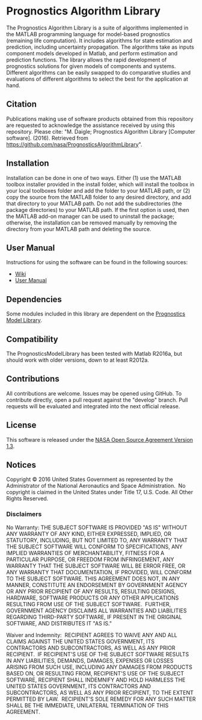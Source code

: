 # Prognostics Algorithm Library
The Prognostics Algorithm Library is a suite of algorithms implemented in the MATLAB programming language for model-based prognostics (remaining life computation). It includes algorithms for state estimation and prediction, including uncertainty propagation. The algorithms take as inputs component models developed in Matlab, and perform estimation and prediction functions. The library allows the rapid development of prognostics solutions for given models of components and systems. Different algorithms can be easily swapped to do comparative studies and evaluations of different algorithms to select the best for the application at hand.

## Citation

Publications making use of software products obtained from this repository are requested to acknowledge the assistance received by using this repository. Please cite: "M. Daigle; Prognostics Algorithm Library [Computer software]. (2016). Retrieved from https://github.com/nasa/PrognosticsAlgorithmLibrary".

## Installation

Installation can be done in one of two ways. Either (1) use the MATLAB toolbox installer provided in the install folder, which will install the toolbox in your local toolboxes folder and add the folder to your MATLAB path, or (2) copy the source from the MATLAB folder to any desired directory, and add that directory to your MATLAB path. Do not add the subdirectories (the package directories) to your MATLAB path. If the first option is used, then the MATLAB add-on manager can be used to uninstall the package; otherwise, the installation can be removed manually by removing the directory from your MATLAB path and deleting the source.

## User Manual

Instructions for using the software can be found in the following sources:
- [Wiki](https://github.com/nasa/PrognosticsAlgorithmLibrary/wiki)
- [User Manual](https://github.com/nasa/PrognosticsAlgorithmLibrary/blob/master/docs/PrognosticsAlgorithmLibrary-UserManual.pdf)

## Dependencies

Some modules included in this library are dependent on the [Prognostics Model Library](https://github.com/nasa/PrognosticsModelLibrary).

## Compatibility

The PrognosticsModelLibrary has been tested with Matlab R2016a, but should work with older versions, down to at least R2012a.

## Contributions

All contributions are welcome. Issues may be opened using GitHub. To contribute directly, open a pull request against the "develop" branch. Pull requests will be evaluated and integrated into the next official release.

## License

This software is released under the [NASA Open Source Agreement Version 1.3](https://github.com/nasa/PrognosticsAlgorithmLibrary/blob/master/LICENSE.pdf).

## Notices

Copyright © 2016 United States Government as represented by the Administrator of the National Aeronautics and Space Administration.  No copyright is claimed in the United States under Title 17, U.S. Code. All Other Rights Reserved.

### Disclaimers

No Warranty: THE SUBJECT SOFTWARE IS PROVIDED "AS IS" WITHOUT ANY WARRANTY OF ANY KIND, EITHER EXPRESSED, IMPLIED, OR STATUTORY, INCLUDING, BUT NOT LIMITED TO, ANY WARRANTY THAT THE SUBJECT SOFTWARE WILL CONFORM TO SPECIFICATIONS, ANY IMPLIED WARRANTIES OF MERCHANTABILITY, FITNESS FOR A PARTICULAR PURPOSE, OR FREEDOM FROM INFRINGEMENT, ANY WARRANTY THAT THE SUBJECT SOFTWARE WILL BE ERROR FREE, OR ANY WARRANTY THAT DOCUMENTATION, IF PROVIDED, WILL CONFORM TO THE SUBJECT SOFTWARE. THIS AGREEMENT DOES NOT, IN ANY MANNER, CONSTITUTE AN ENDORSEMENT BY GOVERNMENT AGENCY OR ANY PRIOR RECIPIENT OF ANY RESULTS, RESULTING DESIGNS, HARDWARE, SOFTWARE PRODUCTS OR ANY OTHER APPLICATIONS RESULTING FROM USE OF THE SUBJECT SOFTWARE.  FURTHER, GOVERNMENT AGENCY DISCLAIMS ALL WARRANTIES AND LIABILITIES REGARDING THIRD-PARTY SOFTWARE, IF PRESENT IN THE ORIGINAL SOFTWARE, AND DISTRIBUTES IT "AS IS."

Waiver and Indemnity:  RECIPIENT AGREES TO WAIVE ANY AND ALL CLAIMS AGAINST THE UNITED STATES GOVERNMENT, ITS CONTRACTORS AND SUBCONTRACTORS, AS WELL AS ANY PRIOR RECIPIENT.  IF RECIPIENT'S USE OF THE SUBJECT SOFTWARE RESULTS IN ANY LIABILITIES, DEMANDS, DAMAGES, EXPENSES OR LOSSES ARISING FROM SUCH USE, INCLUDING ANY DAMAGES FROM PRODUCTS BASED ON, OR RESULTING FROM, RECIPIENT'S USE OF THE SUBJECT SOFTWARE, RECIPIENT SHALL INDEMNIFY AND HOLD HARMLESS THE UNITED STATES GOVERNMENT, ITS CONTRACTORS AND SUBCONTRACTORS, AS WELL AS ANY PRIOR RECIPIENT, TO THE EXTENT PERMITTED BY LAW.  RECIPIENT'S SOLE REMEDY FOR ANY SUCH MATTER SHALL BE THE IMMEDIATE, UNILATERAL TERMINATION OF THIS AGREEMENT.

